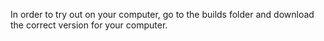 In order to try out on your computer, go to the builds folder and download the correct version for your computer.